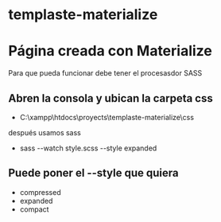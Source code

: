 templaste-materialize
==============================

# Página creada con Materialize



Para que pueda funcionar debe tener el procesasdor SASS 

Abren la consola y ubican la carpeta css
-

- C:\xampp\htdocs\proyects\templaste-materialize\css

después usamos sass 

- sass --watch style.scss --style expanded 

Puede poner el --style que quiera
-
- compressed 
- expanded
- compact
